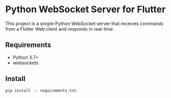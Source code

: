 # Python WebSocket Server for Flutter

This project is a simple Python WebSocket server that receives commands from a Flutter Web client and responds in real-time.

## Requirements

- Python 3.7+
- websockets

## Install

```bash
pip install -r requirements.txt
